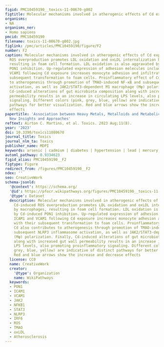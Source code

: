 ```yaml
---
figid: PMC10459190__toxics-11-00670-g002
figtitle: Molecular mechanisms involved in atherogenic effects of Cd exposure
organisms:
- NA
organisms_ner:
- Homo sapiens
pmcid: PMC10459190
filename: toxics-11-00670-g002.jpg
figlink: /pmc/articles/PMC10459190/figure/F2
number: F2
caption: Molecular mechanisms involved in atherogenic effects of Cd exposure. Cd-induced
  ROS overproduction promotes LDL oxidation and oxLDL internalization by macrophages,
  resulting in foam cell formation. LDL oxidation is also aggravated by Cd-induced
  PON1 inhibition. Up-regulated expression of adhesion molecules including ICAM1 and
  VCAM1 following Cd exposure increases monocyte adhesion and infiltration, with their
  subsequent transformation to foam cells. Proinflammatory effect of Cd also contributes
  to atherogenesis through promotion of TMAO-induced NF-κB and subsequent NLRP3 inflammasome
  activation, as well as JAK2/STAT3-dependent M1 macrophage (Mφ) polarization. Finally,
  Cd-induced alterations of gut microbiota composition along with increased gut wall
  permeability results in an increase in circulating LPS levels, also promoting proinflammatory
  signaling. Different colors (pink, grey, blue, yellow) are indicative of distinct
  pathways for better visualization. Red and blue arrows show the increase and decrease
  effects
papertitle: 'Association between Heavy Metals, Metalloids and Metabolic Syndrome:
  New Insights and Approaches'
reftext: Airton C. Martins, et al. Toxics. 2023 Aug;11(8).
year: '2023'
doi: 10.3390/toxics11080670
journal_title: Toxics
journal_nlm_ta: Toxics
publisher_name: MDPI
keywords: arsenic | cadmium | diabetes | hypertension | lead | mercury | obesity
automl_pathway: 0.9334623
figid_alias: PMC10459190__F2
figtype: Figure
redirect_from: /figures/PMC10459190__F2
ndex: ''
seo: CreativeWork
schema-jsonld:
  '@context': https://schema.org/
  '@id': https://pfocr.wikipathways.org/figures/PMC10459190__toxics-11-00670-g002.html
  '@type': Dataset
  description: Molecular mechanisms involved in atherogenic effects of Cd exposure.
    Cd-induced ROS overproduction promotes LDL oxidation and oxLDL internalization
    by macrophages, resulting in foam cell formation. LDL oxidation is also aggravated
    by Cd-induced PON1 inhibition. Up-regulated expression of adhesion molecules including
    ICAM1 and VCAM1 following Cd exposure increases monocyte adhesion and infiltration,
    with their subsequent transformation to foam cells. Proinflammatory effect of
    Cd also contributes to atherogenesis through promotion of TMAO-induced NF-κB and
    subsequent NLRP3 inflammasome activation, as well as JAK2/STAT3-dependent M1 macrophage
    (Mφ) polarization. Finally, Cd-induced alterations of gut microbiota composition
    along with increased gut wall permeability results in an increase in circulating
    LPS levels, also promoting proinflammatory signaling. Different colors (pink,
    grey, blue, yellow) are indicative of distinct pathways for better visualization.
    Red and blue arrows show the increase and decrease effects
  license: CC0
  name: CreativeWork
  creator:
    '@type': Organization
    name: WikiPathways
  keywords:
  - PON1
  - ICAM1
  - VCAM1
  - JAK2
  - NFKB1
  - STAT3
  - NLRP3
  - IRF6
  - ROS
  - TMAO
  - oxLDL
  - Atherosclerosis
---
```

